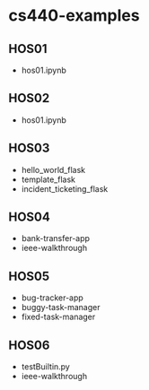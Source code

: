 # cs440-examples
## HOS01
* hos01.ipynb
## HOS02
* hos01.ipynb
## HOS03
* hello_world_flask
* template_flask
* incident_ticketing_flask
## HOS04
* bank-transfer-app
* ieee-walkthrough
## HOS05
* bug-tracker-app
* buggy-task-manager
* fixed-task-manager
## HOS06
* testBuiltin.py
* ieee-walkthrough